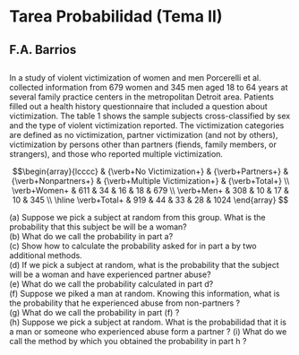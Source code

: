 # Tarea Probabilidad (Tema II)
## F.A. Barrios
## 
In a study of violent victimization of women and men Porcerelli et al. collected information from 679 women and 345 men aged 18 to 64 
years at several family practice centers in the metropolitan Detroit area. Patients filled out a health history questionnaire that 
included a question about victimization. The table 1 shows the sample subjects cross-classified by sex and the type of violent 
victimization reported. The victimization categories are defined as no victimization, partner victimization (and not by others), 
victimization by persons other than partners (fiends, family members, or strangers), and those who reported multiple victimization.  

$$\begin{array}{lcccc}
   & {\verb+No Victimization+} & {\verb+Partners+} & {\verb+Nonpartners+} & {\verb+Multiple Victimization+} & {\verb+Total+} \\
  \verb+Women+ & 611 & 34 & 16 & 18 & 679 \\
  \verb+Men+ & 308 & 10 & 17 & 10 & 345 \\
  \hline
  \verb+Total+ & 919 & 44 & 33 & 28 & 1024
\end{array} $$

(a) Suppose we pick a subject at random from this group. What is the probability that this subject be will be a woman?  
(b) What do we call the probability in part a?  
(c) Show how to calculate the probability asked for in part a by two additional methods.  
(d) If we pick a subject at random, what is the probability that the subject will be a woman and have experienced partner abuse?  
(e) What do we call the probability calculated in part d?  
(f) Suppose we piked a man at random. Knowing this information, what is the probability that he experienced abuse from non-partners ?  
(g) What do we call the probability in part (f) ?  
(h) Suppose we pick a subject at random. What is the probabilidad that it is a man or someone who experienced abuse form a partner ?
(i) What do we call the method by which you obtained the probability in part h ?  
